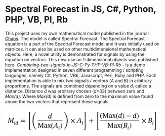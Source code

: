 # Spectral Forecast in JS, C#, Python, PHP, VB, Pl, Rb

This project uses my own mathematical model published in the journal [Chaos](https://doi.org/10.1063/1.5120818). The model is called Spectral Forecast. The Spectral Forecast equation is a part of the Spectral Forecast model and it was initially used on matrices. It can also be used on other multidimensional mathematical objects. Here, a novel utility is demonstrated for signals by using the equation on vectors. This new use on 1-dimensional objects was published [here](https://www.wiley.com/en-us/Algorithms+in+Bioinformatics:+Theory+and+Implementation-p-9781119697961). <i>Combining-two-signals-in-JS-C-Py-PHP-VB-Pl-Rb</i> - is a demo implementation designed in seven different programming / scripting languages, namely C#, Python, VB6, Javascript, Perl, Ruby and PHP. Each implementation is able to mix two signals / vectors (<i>A</i> and <i>B</i>) in arbitrary proportions. The signals are combined depending on a value <i>d</i>, called a distance. Distance <i>d</i> was arbitrary chosen (<i>d</i>=33) between zero and <i>Max(d)</i>. Where <i>Max(d)</i> is defined from zero to the maximum value found above the two vectors that represent these signals.

![screenshot](https://github.com/Gagniuc/Combining-two-signals-in-JS-C-Py-PHP-VB/blob/main/spectral%20forecast%20signals.png?raw=true)
